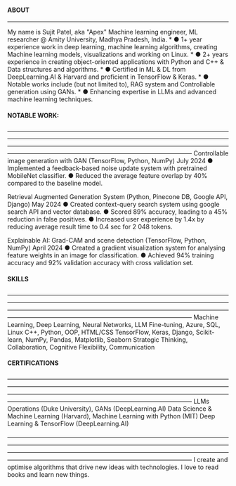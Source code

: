 #### ABOUT
<hr>
My name is Sujit Patel, aka "Apex"
Machine learning engineer, ML researcher @ Amity University, Madhya Pradesh, India.
  * ● 1+ year experience work in deep learning, machine learning algorithms, creating Machine learning models, visualizations and working on Linux.
  * ● 2+ years experience in creating object-oriented applications with Python and C++ & Data structures and algorithms.
  * ● Certified in ML & DL from DeepLearning.AI & Harvard and proficient in TensorFlow & Keras.
  * ● Notable works include (but not limited to), RAG system and Controllable generation using GANs.
  * ● Enhancing expertise in LLMs and advanced machine learning techniques.

#### NOTABLE WORK:
——————————————————————————————————————————————————————————————————————————————————————————————————————————————————————————————————————————
Controllable image generation with GAN (TensorFlow, Python, NumPy) July 2024
● Implemented a feedback-based noise update system with pretrained MobileNet classifier.
● Reduced the average feature overlap by 40% compared to the baseline model.

Retrieval Augmented Generation System (Python, Pinecone DB, Google API, Django) May 2024
● Created context-query search system using google search API and vector database.
● Scored 89% accuracy, leading to a 45% reduction in false positives.
● Increased user experience by 1.4x by reducing average result time to 0.4 sec for 2 048 tokens.

Explainable AI: Grad-CAM and scene detection (TensorFlow, Python, NumPy) April 2024
● Created a gradient visualization system for analysing feature weights in an image for classification.
● Achieved 94% training accuracy and 92% validation accuracy with cross validation set.

#### SKILLS
——————————————————————————————————————————————————————————————————————————————————————————————————————————————————————————————————————————
Machine Learning, Deep Learning, Neural Networks, LLM Fine-tuning, Azure, SQL, Linux
C++, Python, OOP, HTML/CSS
TensorFlow, Keras, Django, Scikit-learn, NumPy, Pandas, Matplotlib, Seaborn
Strategic Thinking, Collaboration, Cognitive Flexibility, Communication

#### CERTIFICATIONS
——————————————————————————————————————————————————————————————————————————————————————————————————————————————————————————————————————————
LLMs Operations (Duke University), GANs (DeepLearning.AI)
Data Science & Machine Learning (Harvard), Machine Learning with Python (MIT)
Deep Learning & TensorFlow (DeepLearning.AI)

——————————————————————————————————————————————————————————————————————————————————————————————————————————————————————————————————————————
I create and optimise algorithms that drive new ideas with technologies.
I love to read books and learn new things.
